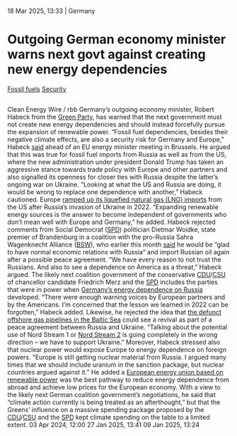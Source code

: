 18 Mar 2025, 13:33
| 
Germany
# Outgoing German economy minister warns next govt against creating new energy dependencies
[Fossil fuels](https://www.cleanenergywire.org/topics/Fossil+fuels) [Security](https://www.cleanenergywire.org/topics/Security)
## 
Clean Energy Wire / rbb
Germany’s outgoing economy minister, Robert Habeck from the [Green Party](https://www.cleanenergywire.org/experts/green-party), has warned that the next government must not create new energy dependencies and should instead forcefully pursue the expansion of renewable power. “Fossil fuel dependencies, besides their negative climate effects, are also a security risk for Germany and Europe,” Habeck [said](https://audiovisual.ec.europa.eu/en/video/I-269262) ahead of an EU energy minister meeting in Brussels.
He argued that this was true for fossil fuel imports from Russia as well as from the US, where the new administration under president Donald Trump has taken an aggressive stance towards trade policy with Europe and other partners and also signalled its openness for closer ties with Russia despite the latter’s ongoing war on Ukraine. “Looking at what the US and Russia are doing, it would be wrong to replace one dependence with another,” Habeck cautioned. Europe [ramped up its liquefied natural gas (LNG) imports](https://www.cleanenergywire.org/factsheets/liquefied-gas-does-lng-have-place-germanys-energy-future) from the US after Russia’s invasion of Ukraine in 2022. “Expanding renewable energy sources is the answer to become independent of governments who don’t mean well with Europe and Germany,” he added.
Habeck rejected comments from Social Democrat ([SPD](https://www.cleanenergywire.org/experts/spd-social-democratic-party)) politician Dietmar Woidke, state premier of Brandenburg in a coalition with the pro-Russia Sahra Wagenknecht Alliance ([BSW](https://www.cleanenergywire.org/experts/bsw-sahra-wagenknecht-alliance)), who earlier this month [said](https://www.rbb24.de/wirtschaft/beitrag/2025/03/habeck-woidke-kritik-russland-oel-pck-embargo-schwedt-raffinerie-ukraine.html) he would be “glad to have normal economic relations with Russia” and import Russian oil again after a possible peace agreement. “We have every reason to not trust the Russians. And also to see a dependence on America as a threat,” Habeck argued. The likely next coalition government of the conservative [CDU](https://www.cleanenergywire.org/experts/cdu-christian-democratic-union)/[CSU](https://www.cleanenergywire.org/experts/csu-christian-social-union) of chancellor candidate Friedrich Merz and the [SPD](https://www.cleanenergywire.org/experts/spd-social-democratic-party) includes the parties that were in power when [Germany’s energy dependence on Russia](https://www.cleanenergywire.org/news/former-german-govt-strongly-lobbied-private-sector-project-nord-stream-2-media) developed. “There were enough warning voices by European partners and by the Americans. I’m concerned that the lesson we learned in 2022 can be forgotten,” Habeck added.
Likewise, he rejected the idea that [the defunct offshore gas pipelines in the Baltic Sea](https://www.cleanenergywire.org/factsheets/gas-pipeline-nord-stream-2-links-germany-russia-splits-europe) could see a revival as part of a peace agreement between Russia and Ukraine. “Talking about the potential use of Nord Stream 1 or [Nord Stream 2](https://www.cleanenergywire.org/glossary/letter_n#nord_stream_2) is going completely in the wrong direction – we have to support Ukraine.” Moreover, Habeck stressed also that nuclear power would expose Europe to energy dependence on foreign powers. “Europe is still getting nuclear material from Russia. I argued many times that we should include uranium in the sanction package, but nuclear countries argued against it.”
He added a [European energy union based on renewable power](https://www.cleanenergywire.org/news/vote25-next-german-government-must-shape-unified-eu-response-trump-shakes-global-order) was the best pathway to reduce energy dependence from abroad and achieve low prices for the European economy. With a view to the likely next German coalition government’s negotiations, he said that “climate action currently is being treated as an afterthought,” but that the Greens’ influence on a massive spending package proposed by the [CDU](https://www.cleanenergywire.org/experts/cdu-christian-democratic-union)/[CSU](https://www.cleanenergywire.org/experts/csu-christian-social-union) and the [SPD](https://www.cleanenergywire.org/experts/spd-social-democratic-party) kept climate spending on the table to a limited extent.
03 Apr 2024, 12:00
27 Jan 2025, 13:41
09 Jan 2025, 13:24